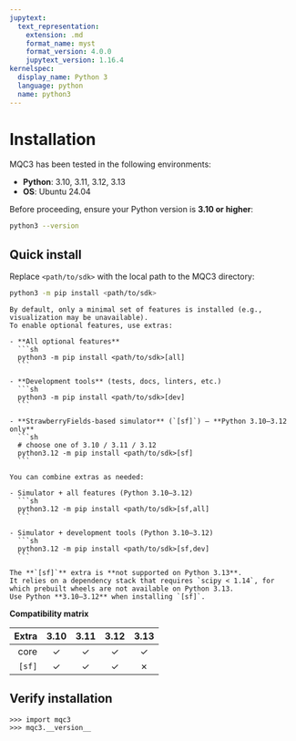 ```yaml
---
jupytext:
  text_representation:
    extension: .md
    format_name: myst
    format_version: 4.0.0
    jupytext_version: 1.16.4
kernelspec:
  display_name: Python 3
  language: python
  name: python3
---
```


# Installation

MQC3 has been tested in the following environments:

- **Python**: 3.10, 3.11, 3.12, 3.13  
- **OS**: Ubuntu 24.04

Before proceeding, ensure your Python version is **3.10 or higher**:

```sh
python3 --version
```

## Quick install

Replace `<path/to/sdk>` with the local path to the MQC3 directory:

```sh
python3 -m pip install <path/to/sdk>
```

````{note}
By default, only a minimal set of features is installed (e.g., visualization may be unavailable).  
To enable optional features, use extras:

- **All optional features**
  ```sh
  python3 -m pip install <path/to/sdk>[all]
  ```

- **Development tools** (tests, docs, linters, etc.)
  ```sh
  python3 -m pip install <path/to/sdk>[dev]
  ```

- **StrawberryFields-based simulator** (`[sf]`) — **Python 3.10–3.12 only**
  ```sh
  # choose one of 3.10 / 3.11 / 3.12
  python3.12 -m pip install <path/to/sdk>[sf]
  ```

You can combine extras as needed:

- Simulator + all features (Python 3.10–3.12)
  ```sh
  python3.12 -m pip install <path/to/sdk>[sf,all]
  ```

- Simulator + development tools (Python 3.10–3.12)
  ```sh
  python3.12 -m pip install <path/to/sdk>[sf,dev]
  ```
````

````{warning}
The **`[sf]`** extra is **not supported on Python 3.13**.  
It relies on a dependency stack that requires `scipy < 1.14`, for which prebuilt wheels are not available on Python 3.13.  
Use Python **3.10–3.12** when installing `[sf]`.
````

**Compatibility matrix**

| Extra | 3.10 | 3.11 | 3.12 | 3.13 |
|------:|:----:|:----:|:----:|:----:|
| core  |  ✓   |  ✓   |  ✓   |  ✓   |
| `[sf]`|  ✓   |  ✓   |  ✓   |  ✗   |

## Verify installation

```{code-cell} python
>>> import mqc3
>>> mqc3.__version__
```
